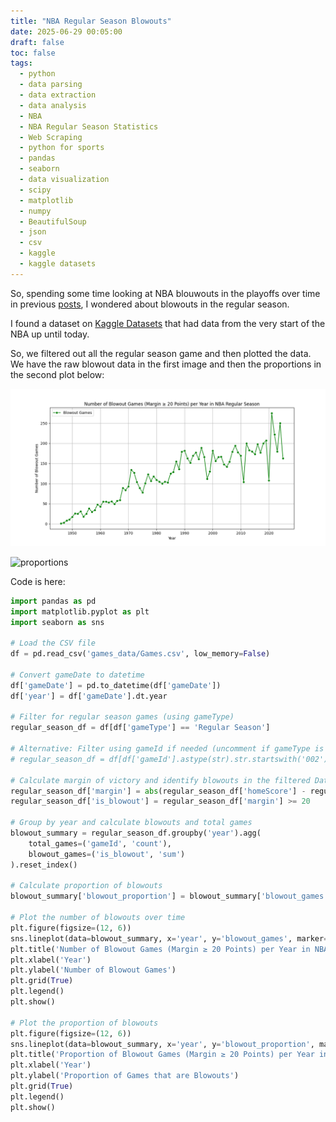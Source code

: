 ```yaml
---
title: "NBA Regular Season Blowouts"
date: 2025-06-29 00:05:00
draft: false
toc: false
tags:
  - python
  - data parsing
  - data extraction
  - data analysis
  - NBA
  - NBA Regular Season Statistics
  - Web Scraping
  - python for sports
  - pandas
  - seaborn
  - data visualization
  - scipy
  - matplotlib
  - numpy
  - BeautifulSoup
  - json
  - csv
  - kaggle
  - kaggle datasets
---
```


So, spending some time looking at NBA blouwouts in the playoffs over time in previous [posts](https://kspicer80.github.io/posts/2025-05-24-nba-playoff-blowouts/x), I wondered about blowouts in the regular season.

I found a dataset on [Kaggle Datasets](https://www.kaggle.com/datasets/eoinamoore/historical-nba-data-and-player-box-scores?select=LeagueSchedule24_25.csv) that had data from the very start of the NBA up until today.

So, we filtered out all the regular season game and then plotted the data. We have the raw blowout data in the first image and then the proportions in the second plot below:

![raw_data](/images/imgforblogposts/post_44/nba_regular_season_blowouts_over_history.png)

![proportions](/images/imgforblogposts_post_44/proportion_of_regular_season_blowouts_over_time.png)

Code is here:

``` python
import pandas as pd
import matplotlib.pyplot as plt
import seaborn as sns

# Load the CSV file
df = pd.read_csv('games_data/Games.csv', low_memory=False)

# Convert gameDate to datetime
df['gameDate'] = pd.to_datetime(df['gameDate'])
df['year'] = df['gameDate'].dt.year

# Filter for regular season games (using gameType)
regular_season_df = df[df['gameType'] == 'Regular Season']

# Alternative: Filter using gameId if needed (uncomment if gameType is unreliable)
# regular_season_df = df[df['gameId'].astype(str).str.startswith('002')]

# Calculate margin of victory and identify blowouts in the filtered DataFrame
regular_season_df['margin'] = abs(regular_season_df['homeScore'] - regular_season_df['awayScore'])
regular_season_df['is_blowout'] = regular_season_df['margin'] >= 20

# Group by year and calculate blowouts and total games
blowout_summary = regular_season_df.groupby('year').agg(
    total_games=('gameId', 'count'),
    blowout_games=('is_blowout', 'sum')
).reset_index()

# Calculate proportion of blowouts
blowout_summary['blowout_proportion'] = blowout_summary['blowout_games'] / blowout_summary['total_games']

# Plot the number of blowouts over time
plt.figure(figsize=(12, 6))
sns.lineplot(data=blowout_summary, x='year', y='blowout_games', marker='o', label='Blowout Games', color="green")
plt.title('Number of Blowout Games (Margin ≥ 20 Points) per Year in NBA Regular Season')
plt.xlabel('Year')
plt.ylabel('Number of Blowout Games')
plt.grid(True)
plt.legend()
plt.show()

# Plot the proportion of blowouts
plt.figure(figsize=(12, 6))
sns.lineplot(data=blowout_summary, x='year', y='blowout_proportion', marker='o', color='blue', label='Blowout Proportion')
plt.title('Proportion of Blowout Games (Margin ≥ 20 Points) per Year in NBA Regular Season')
plt.xlabel('Year')
plt.ylabel('Proportion of Games that are Blowouts')
plt.grid(True)
plt.legend()
plt.show()
```
